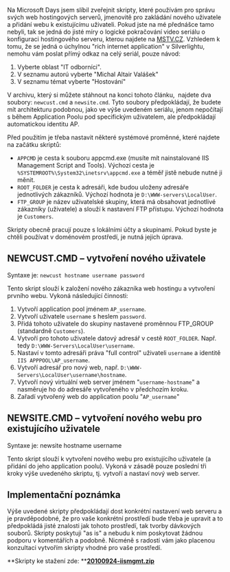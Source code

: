 <!-- dcterms:identifier = aspnetcz#301 -->
<!-- dcterms:title = Skripty pro vytváření webů a uživatelů na IIS 7.0 -->
<!-- dcterms:abstract = Na Microsoft Days jsem slíbil zveřejnit skripty, které používám pro správu svých web hostingových serverů, jmenovitě pro zakládání nového uživatele a přidání webu k existujícímu uživateli. Tady jsou. -->
<!-- np9:categoryId = 4 -->
<!-- x4w:category = IIS -->
<!-- np9:authorId = 1 -->
<!-- np9:authorEmail = michal.valasek@altairis.cz -->
<!-- dcterms:creator = Michal Altair Valášek -->
<!-- dcterms:created = 2010-09-24T22:15:40.07+02:00 -->
<!-- dcterms:dateAccepted = 2010-09-24T22:24:29.617+02:00 -->
<!-- x4w:pictureWidth = 150 -->
<!-- x4w:pictureHeight = 150 -->
<!-- x4w:pictureUrl = /perex-pictures/20100924-skripty-pro-vytvareni-webu-a-uzivatelu-na-iis-7-0.png -->

Na Microsoft Days jsem slíbil zveřejnit skripty, které používám pro správu svých web hostingových serverů, jmenovitě pro zakládání nového uživatele a přidání webu k existujícímu uživateli. Pokud jste na mé přednášce tamo nebyli, tak se jedná do jisté míry o logické pokračování video seriálu o konfiguraci hostingového serveru, kterou najdete na [MSTV.CZ](http://www.mstv.cz/). Vzhledem k tomu, že se jedná o úchylnou "rich internet application" v Silverlightu, nemohu vám poslat přímý odkaz na celý seriál, pouze návod: 

1.  Vyberte oblast "IT odborníci". 
2.  V seznamu autorú vyberte "Michal Altair Valášek" 
3.  V seznamu témat vyberte "Hostování"   

V archivu, který si můžete stáhnout na konci tohoto článku,  najdete dva soubory: `newcust.cmd` a `newsite.cmd`. Tyto soubory předpokládají, že budete mít architekturu podobnou, jako ve výše uvedeném seriálu, jenom nepočítají s během Application Poolu pod specifickým uživatelem, ale předpokládají automatickou identitu AP.

Před použitím je třeba nastavit některé systémové proměnné, které najdete na začátku skriptů:

*   `APPCMD` je cesta k souboru appcmd.exe (musíte mít nainstalované IIS Management Script and Tools). Výchozí cesta je `%SYSTEMROOT%\System32\inetsrv\appcmd.exe` a téměř jistě nebude nutné ji měnit. 
*   `ROOT_FOLDER` je cesta k adresáři, kde budou uloženy adresáře jednotlivých zákazníků. Výchozí hodnota je `D:\WWW-servers\LocalUser`. 
*   `FTP_GROUP` je název uživatelské skupiny, která má obsahovat jednotlivé zákazníky (uživatele) a slouží k nastavení FTP přístupu. Výchozí hodnota je `Customers`.   

Skripty obecně pracují pouze s lokálními účty a skupinami. Pokud byste je chtěli používat v doménovém prostředí, je nutná jejich úprava.

## NEWCUST.CMD – vytvoření nového uživatele

Syntaxe je: `newcust hostname username password`

Tento skript slouží k založení nového zákazníka web hostingu a vytvoření prvního webu. Vykoná následující činnosti:

1.  Vytvoří application pool jménem `AP_username`. 
2.  Vytvoří uživatele `username` s heslem `password`. 
3.  Přidá tohoto uživatele do skupiny nastavené proměnnou FTP_GROUP (standardně `Customers`). 
4.  Vytvoří pro tohoto uživatele datový adresář v cestě `ROOT_FOLDER`. Např. tedy `D:\WWW-Servers\LocalUser\username`. 
5.  Nastaví v tomto adresáři práva "full control" uživateli `username` a identitě `IIS APPPOOL\AP_username`. 
6.  Vytvoří adresář pro nový web, např. `D:\WWW-Servers\LocalUser\username\hostname`. 
7.  Vytvoří nový virtuální web server jménem "`username-hostname`" a nasměruje ho do adresáře vytvořeného v předchozím kroku. 
8.  Zařadí vytvořený web do application poolu "`AP_username`"   

## NEWSITE.CMD – vytvoření nového webu pro existujícího uživatele

Syntaxe je: newsite hostname username

Tento skript slouží k vytvoření nového webu pro existujícího uživatele (a přidání do jeho application poolu). Vykoná v zásadě pouze poslední tři kroky výše uvedeného skriptu, tj. vytvoří a nastaví nový web server.

## Implementační poznámka

Výše uvedené skripty předpokládají dost konkrétní nastavení web serveru a je pravděpodobné, že pro vaše konkrétní prostředí bude třeba je upravit a to předpokládá jisté znalosti jak tohoto prostředí, tak tvorby dávkových souborů. Skripty poskytuji "as is" a nebudu k nim poskytovat žádnou podporu v komentářích a podobně. Nicméně s radostí vám jako placenou konzultaci vytvořím skripty vhodné pro vaše prostředí.

**Skripty ke stažení zde: **[**20100924-iismgmt.zip**](https://www.cdn.altairis.cz/Blog/2010/20100924-iismgmt.zip)